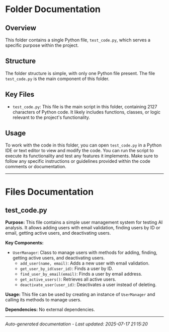 # Folder Documentation

## Overview
This folder contains a single Python file, `test_code.py`, which serves a specific purpose within the project.

## Structure
The folder structure is simple, with only one Python file present. The file `test_code.py` is the main component of this folder.

## Key Files
- `test_code.py`: This file is the main script in this folder, containing 2127 characters of Python code. It likely includes functions, classes, or logic relevant to the project's functionality.

## Usage
To work with the code in this folder, you can open `test_code.py` in a Python IDE or text editor to view and modify the code. You can run the script to execute its functionality and test any features it implements. Make sure to follow any specific instructions or guidelines provided within the code comments or documentation.

---

# Files Documentation

## test_code.py

**Purpose:** This file contains a simple user management system for testing AI analysis. It allows adding users with email validation, finding users by ID or email, getting active users, and deactivating users.

**Key Components:**
- `UserManager`: Class to manage users with methods for adding, finding, getting active users, and deactivating users.
  - `add_user(name, email)`: Adds a new user with email validation.
  - `get_user_by_id(user_id)`: Finds a user by ID.
  - `find_user_by_email(email)`: Finds a user by email address.
  - `get_active_users()`: Retrieves all active users.
  - `deactivate_user(user_id)`: Deactivates a user instead of deleting.

**Usage:** This file can be used by creating an instance of `UserManager` and calling its methods to manage users.

**Dependencies:** No external dependencies.

---
*Auto-generated documentation - Last updated: 2025-07-17 21:15:20*
